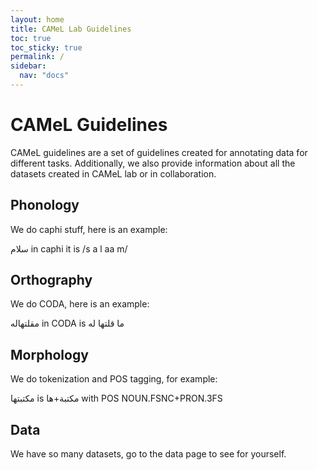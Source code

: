 ```yaml
---
layout: home
title: CAMeL Lab Guidelines
toc: true
toc_sticky: true
permalink: /
sidebar:
  nav: "docs"
---
```


CAMeL Guidelines
====
CAMeL guidelines are a set of guidelines created for annotating data for different tasks.
Additionally, we also provide information about all the datasets created in CAMeL lab or in collaboration.

Phonology
---
We do caphi stuff, here is an example:

سلام in caphi it is  /s a l aa m/

Orthography
---
We do CODA, here is an example:

مقلتهاله in CODA is ما قلتها له

Morphology
---
We do tokenization and POS tagging, for example:

مكتبتها is مكتبة+ها with POS NOUN.FSNC+PRON.3FS

Data
---
We have so many datasets, go to the data page to see for yourself.